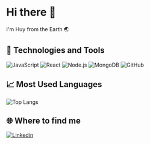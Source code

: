 # Hi there 👋
I'm Huy from the Earth 🌏

## 🔧 Technologies and Tools
![JavaScript](https://img.shields.io/badge/-JavaScript-333?style=flat&logo=javascript)
![React](https://img.shields.io/badge/-React-333?style=flat&logo=react)
![Node.js](https://img.shields.io/badge/-Node.js-333?style=flat&logo=node.js)
![MongoDB](https://img.shields.io/badge/-MongoDB-333?style=flat&logo=mongodb)
![GitHub](https://img.shields.io/badge/-GitHub-333?style=flat&logo=github)

## 📈 Most Used Languages
![Top Langs](https://github-readme-stats.vercel.app/api/top-langs/?username=NguyenHoangHuy1005&layout=compact)

## 🌐 Where to find me
[![Linkedin](https://img.shields.io/badge/-LinkedIn-blue?style=flat&logo=Linkedin)](https://linkedin.com/in/your-link)
